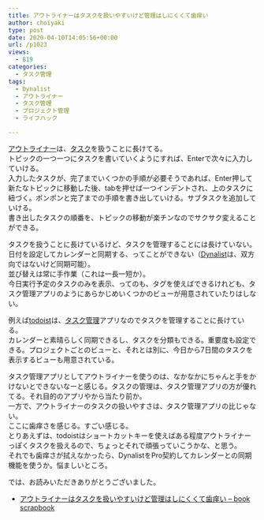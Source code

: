 ```yaml
---
title: アウトライナーはタスクを扱いやすいけど管理はしにくくて歯痒い
author: choiyaki
type: post
date: 2020-04-10T14:05:56+00:00
url: /p1023
views:
  - 819
categories:
  - タスク管理
tags:
  - Dynalist
  - アウトライナー
  - タスク管理
  - プロジェクト管理
  - ライフハック

---
```

[アウトライナー][1]は、[タスク][2]を扱うことに長けてる。  
トピックの一つ一つにタスクを書いていくようにすれば、Enterで次々に入力していける。  
入力したタスクが、完了までいくつかの手順が必要そうであれば、Enter押して新たなトピックに移動した後、tabを押せば一つインデントされ、上のタスクに紐づく。ポンポンと完了までの手順を書き出していける。サブタスクを追加していける。  
書き出したタスクの順番を、トピックの移動が楽チンなのでサクサク変えることができる。

タスクを扱うことに長けているけど、タスクを管理することには長けていない。  
日付を設定してカレンダーと同期する、ってことができない（[Dynalist][3]は、双方向ではないけど同期可能）。  
並び替えは常に手作業（これは一長一短か）。  
今日実行予定のタスクのみを表示、ってのも、タグを使えばできるけれども、タスク管理アプリのようにあらかじめいくつかのビューが用意されていたりはしない。

例えば[todoist][4]は、[タスク管理][5]アプリなのでタスクを管理することに長けている。  
カレンダーと素晴らしく同期できるし、タスクを分類もできる。重要度も設定できる。プロジェクトごとのビューと、それとは別に、今日から7日間のタスクを表示するビューも用意されている。

タスク管理アプリとしてアウトライナーを使うのは、なかなかにちゃんと手をかけないとできないなーと感じる。タスクの管理は、タスク管理アプリの方が優れてる。それ目的のアプリやから当たり前か。  
一方で、アウトライナーのタスクの扱いやすさは、タスク管理アプリの比じゃない。  
ここに歯痒さを感じる。すごい感じる。  
とりあえずは、todoistはショートカットキーを使えばある程度アウトライナーっぽくタスクを扱えるので、ちょっとそれで頑張っていこうかな、と思う。  
それでも歯痒さが拭えなかったら、DynalistをPro契約してカレンダーとの同期機能を使うか。悩ましいところ。

では、お読みいただきありがとうございました。

  * [アウトライナーはタスクを扱いやすいけど管理はしにくくて歯痒い &#8211; book scrapbook][6]

 [1]: https://scrapbox.io/choiyaki-hondana/%E3%82%A2%E3%82%A6%E3%83%88%E3%83%A9%E3%82%A4%E3%83%8A%E3%83%BC
 [2]: https://scrapbox.io/choiyaki-hondana/%E3%82%BF%E3%82%B9%E3%82%AF
 [3]: https://scrapbox.io/choiyaki-hondana/Dynalist
 [4]: https://scrapbox.io/choiyaki-hondana/todoist
 [5]: https://scrapbox.io/choiyaki-hondana/%E3%82%BF%E3%82%B9%E3%82%AF%E7%AE%A1%E7%90%86
 [6]: https://scrapbox.io/choiyaki-hondana/%E3%82%A2%E3%82%A6%E3%83%88%E3%83%A9%E3%82%A4%E3%83%8A%E3%83%BC%E3%81%AF%E3%82%BF%E3%82%B9%E3%82%AF%E3%82%92%E6%89%B1%E3%81%84%E3%82%84%E3%81%99%E3%81%84%E3%81%91%E3%81%A9%E7%AE%A1%E7%90%86%E3%81%AF%E3%81%97%E3%81%AB%E3%81%8F%E3%81%8F%E3%81%A6%E6%AD%AF%E7%97%92%E3%81%84